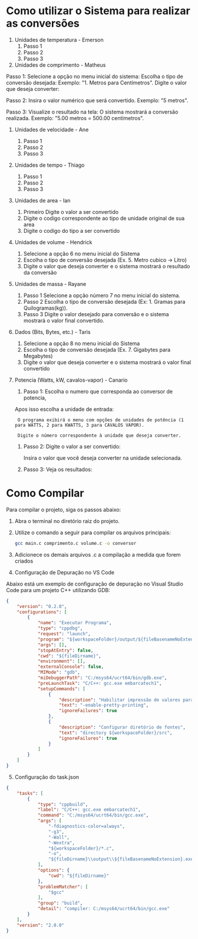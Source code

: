 # Como utilizar o Sistema para realizar as conversões

1. Unidades de temperatura - Emerson
   1. Passo 1
   1. Passo 2
   1. Passo 3
1. Unidades de comprimento - Matheus

Passo 1:   Selecione a opção no menu inicial do sistema:
Escolha o tipo de conversão desejada:
Exemplo: "1. Metros para Centímetros".
Digite o valor que deseja converter:

Passo 2: Insira o valor numérico que será convertido.
Exemplo: "5 metros".

Passo 3: Visualize o resultado na tela:
O sistema mostrará a conversão realizada.
Exemplo: "5.00 metros = 500.00 centímetros".

1. Unidades de velocidade - Ane
   1. Passo 1
   1. Passo 2
   1. Passo 3
1. Unidades de tempo - Thiago
   1. Passo 1
   1. Passo 2
   1. Passo 3
1. Unidades de area - Ian
   1. Primeiro Digite o valor a ser convertido
   1. Digite o codigo correspondente ao tipo de unidade original de sua area
   1. Digite o codigo do tipo a ser convertido
1. Unidades de volume - Hendrick
   1. Selecione a opção 6 no menu inicial do Sistema
   1. Escolha o tipo de conversão desejada (Ex. 5. Metro cubico -> Litro)
   1. Digite o valor que deseja converter e o sistema mostrará o resultado da conversão
1. Unidades de massa - Rayane
   1. Passo 1
      Selecione a opção número 7 no menu inicial do sistema.
   1. Passo 2
      Escolha o tipo de conversão desejada (Ex: 1. Gramas para Quilogramas(kg)).
   1. Passo 3
      Digite o valor desejado para conversão e o sistema mostrará o valor final convertido.
1. Dados (Bits, Bytes, etc.) - Taris
   1. Selecione a opção 8 no menu inicial do Sistema
   1. Escolha o tipo de conversão desejada (Ex. 7. Gigabytes para Megabytes)
   1. Digite o valor que deseja converter e o sistema mostrará o valor final convertido
1. Potencia (Watts, kW, cavalos-vapor) - Canario
   1. Passo 1:
   Escolha o numero que corresponda ao conversor de potencia,

   Apos isso escolha a unidade de entrada:

        O programa exibirá o menu com opções de unidades de potência (1 para WATTS, 2 para KWATTS, 3 para CAVALOS VAPOR).

        Digite o número correspondente à unidade que deseja converter.

    1. Passo 2: 
    Digite o valor a ser convertido:

        Insira o valor que você deseja converter na unidade selecionada.
    1. Passo 3:
    Veja os resultados:

# Como Compilar

Para compilar o projeto, siga os passos abaixo:

1. Abra o terminal no diretório raiz do projeto.
2. Utilize o comando a seguir para compilar os arquivos principais:

   ```bash
   gcc main.c comprimento.c volume.c -o conversor
   ```

3. Adicionece os demais arquivos .c a compilação a medida que forem criados

4. Configuração de Depuração no VS Code

Abaixo está um exemplo de configuração de depuração no Visual Studio Code para um projeto C++ utilizando GDB:

```json
{
    "version": "0.2.0",
    "configurations": [
        {
            "name": "Executar Programa",
            "type": "cppdbg",
            "request": "launch",
            "program": "${workspaceFolder}/output/${fileBasenameNoExtension}.exe",
            "args": [],
            "stopAtEntry": false,
            "cwd": "${fileDirname}",
            "environment": [],
            "externalConsole": false,
            "MIMode": "gdb",
            "miDebuggerPath": "C:/msys64/ucrt64/bin/gdb.exe",
            "preLaunchTask": "C/C++: gcc.exe embarcatech1",
            "setupCommands": [
                {
                    "description": "Habilitar impressão de valores para gdb",
                    "text": "-enable-pretty-printing",
                    "ignoreFailures": true
                },
                {
                    "description": "Configurar diretório de fontes",
                    "text": "directory ${workspaceFolder}/src",
                    "ignoreFailures": true
                }
            ]
        }
    ]
}
```

5. Configuração do task.json

```json
{
    "tasks": [
        {
            "type": "cppbuild",
            "label": "C/C++: gcc.exe embarcatech1",
            "command": "C:/msys64/ucrt64/bin/gcc.exe",
            "args": [
                "-fdiagnostics-color=always",
                "-g3",
                "-Wall",
                "-Wextra",
                "${workspaceFolder}/*.c",
                "-o",
                "${fileDirname}\\output\\${fileBasenameNoExtension}.exe"
            ],
            "options": {
                "cwd": "${fileDirname}"
            },
            "problemMatcher": [
                "$gcc"
            ],
            "group": "build",
            "detail": "compiler: C:/msys64/ucrt64/bin/gcc.exe"
        }
    ],
    "version": "2.0.0"
}
```

